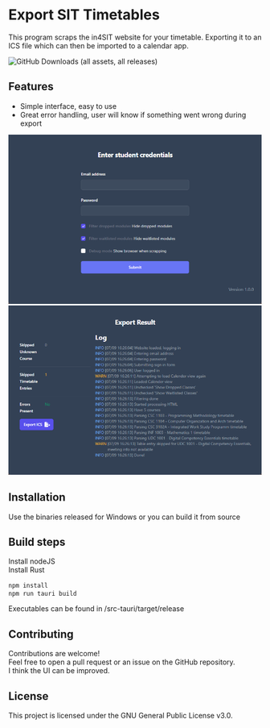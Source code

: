 # Export SIT Timetables

This program scraps the in4SIT website for your timetable. Exporting it to an ICS file which can then be imported to a calendar app.

![GitHub Downloads (all assets, all releases)](https://img.shields.io/github/downloads/c0dn/export-sit-timetable/total)


## Features

- Simple interface, easy to use
- Great error handling, user will know if something went wrong during export

![img.png](screenshots/main.png)
![img.png](screenshots/result.png)
## Installation

Use the binaries released for Windows or you can build it from source

## Build steps
Install nodeJS \
Install Rust
```shell
npm install
npm run tauri build
```
Executables can be found in /src-tauri/target/release

## Contributing

Contributions are welcome!
\
Feel free to open a pull request or an issue on the GitHub repository.
\
I think the UI can be improved.


## License

This project is licensed under the GNU General Public License v3.0.
